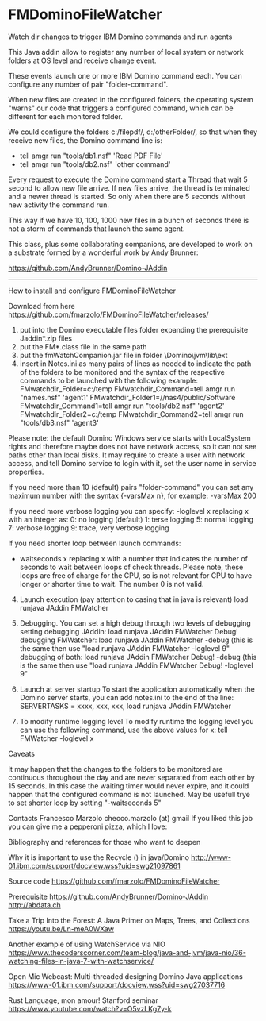 # FMDominoFileWatcher
Watch dir changes to trigger IBM Domino commands and run agents

This Java addin allow to register any number of local system or network folders at OS level and receive change event.

These events launch one or more IBM Domino command each. You can configure any number of pair "folder-command".

When new files are created in the configured folders, the operating system "warns" our code that triggers a configured command, which can be different for each monitored folder.

We could configure the folders c:/filepdf/, d:/otherFolder/, so that when they receive new files, the Domino command line is:
- tell amgr run "tools/db1.nsf" 'Read PDF File'
- tell amgr run "tools/db2.nsf" 'other command'

Every request to execute the Domino command start a Thread that wait 5 second to allow new file arrive. If new files arrive, the thread is terminated and a newer thread is started. So only when there are 5 seconds without new activity the command run.  

This way if we have 10, 100, 1000 new files in a bunch of seconds there is not a storm of commands that launch the same agent.

This class, plus some collaborating companions, are developed to work on a substrate formed by a wonderful work by Andy Brunner:

https://github.com/AndyBrunner/Domino-JAddin

---------------------------------------

How to install and configure FMDominoFileWatcher

Download from here
https://github.com/fmarzolo/FMDominoFileWatcher/releases/

1) put into the Domino executable files folder expanding the prerequisite Jaddin*.zip files
2) put the FM*.class file in the same path
3) put the fmWatchCompanion.jar file in folder \Domino\jvm\lib\ext 
4) insert in Notes.ini as many pairs of lines as needed to indicate the path of the folders to be monitored and the syntax of the respective commands to be launched with the following example:
FMwatchdir_Folder=c:/temp
FMwatchdir_Command=tell amgr run "names.nsf" 'agent1'
FMwatchdir_Folder1=//nas4/public/Software
FMwatchdir_Command1=tell amgr run "tools/db2.nsf" 'agent2'
FMwatchdir_Folder2=c:/temp
FMwatchdir_Command2=tell amgr run "tools/db3.nsf" 'agent3'

Please note: the default Domino Windows service starts with LocalSystem rights and therefore maybe does not have network access, so it can not see paths other than local disks. It may require to create a user with network access, and tell Domino service to login with it, set the user name in service properties.

If you need more than 10 (default) pairs "folder-command" you can set any maximum number with the syntax {-varsMax n}, for example:
-varsMax 200

If you need more verbose logging you can specify:
-loglevel x
replacing x with an integer as:
	0: no logging (default)
	1: terse logging
	5: normal logging
	7: verbose logging
	9: trace, very verbose logging
	
If you need shorter loop between launch commands:
- waitseconds x
replacing x with a number that indicates the number of seconds to wait between loops of check threads.
Please note, these loops are free of charge for the CPU, so is not relevant for CPU to have longer or shorter time to wait. The number 0 is not valid.

4) Launch execution (pay attention to casing that in java is relevant)
load runjava JAddin FMWatcher

5) Debugging. You can set a high debug through two levels of debugging setting
debugging JAddin: load runjava JAddin FMWatcher Debug!
debugging FMWatcher: load runjava JAddin FMWatcher -debug
	(this is the same then use "load runjava JAddin FMWatcher -loglevel 9"
debugging of both: load runjava JAddin FMWatcher Debug! -debug
	(this is the same then use "load runjava JAddin FMWatcher Debug! -loglevel 9"

6) Launch at server startup
To start the application automatically when the Domino server starts, you can add notes.ini to the end of the line:
SERVERTASKS = xxxx, xxx, xxx, load runjava JAddin FMWatcher

7) To modify runtime logging level
To modify runtime the logging level you can use the following command, use the above values for x:
	tell FMWatcher -loglevel x
	
	
Caveats

It may happen that the changes to the folders to be monitored are continuous throughout the day and are never separated from each other by 15 seconds. In this case the waiting timer would never expire, and it could happen that the configured command is not launched. May be usefull trye to set shorter loop by setting "-waitseconds 5"

Contacts
Francesco Marzolo
checco.marzolo (at) gmail
If you liked this job you can give me a pepperoni pizza, which I love:

Bibliography and references for those who want to deepen

Why it is important to use the Recycle () in java/Domino 
http://www-01.ibm.com/support/docview.wss?uid=swg21097861

Source code
https://github.com/fmarzolo/FMDominoFileWatcher

Prerequisite
https://github.com/AndyBrunner/Domino-JAddin
http://abdata.ch

Take a Trip Into the Forest: A Java Primer on Maps, Trees, and Collections
https://youtu.be/Ln-meA0WXaw

Another example of using WatchService via NIO
https://www.thecoderscorner.com/team-blog/java-and-jvm/java-nio/36-watching-files-in-java-7-with-watchservice/

Open Mic Webcast: Multi-threaded designing Domino Java applications
https://www-01.ibm.com/support/docview.wss?uid=swg27037716

Rust Language, mon amour! Stanford seminar
https://www.youtube.com/watch?v=O5vzLKg7y-k